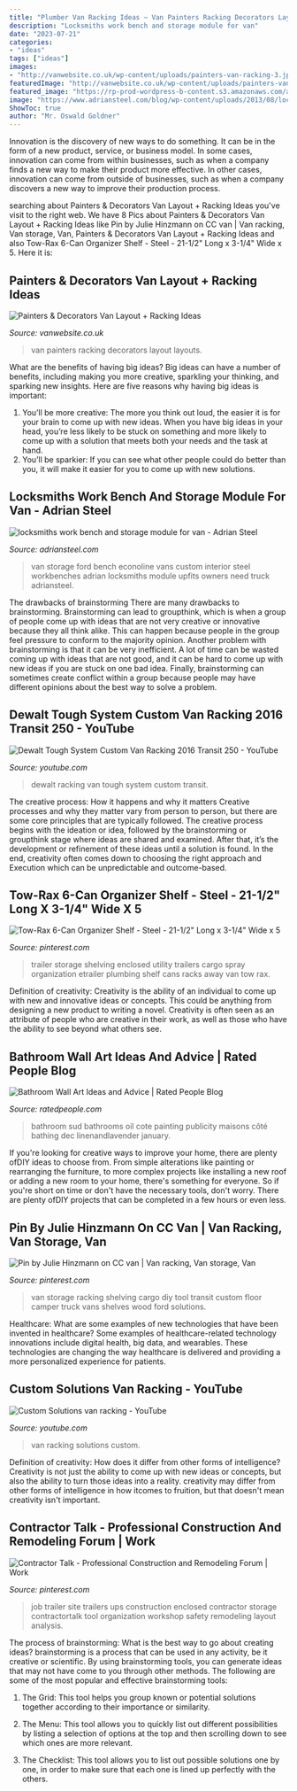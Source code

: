 ```yaml
---
title: "Plumber Van Racking Ideas ~ Van Painters Racking Decorators Layout Layouts"
description: "Locksmiths work bench and storage module for van"
date: "2023-07-21"
categories:
- "ideas"
tags: ["ideas"]
images:
- "http://vanwebsite.co.uk/wp-content/uploads/painters-van-racking-3.jpg"
featuredImage: "http://vanwebsite.co.uk/wp-content/uploads/painters-van-racking-3.jpg"
featured_image: "https://rp-prod-wordpress-b-content.s3.amazonaws.com/assets/2014/07/05125648/oil-painting.jpg"
image: "https://www.adriansteel.com/blog/wp-content/uploads/2013/08/locksmithss.jpg"
ShowToc: true
author: "Mr. Oswald Goldner"
---
```



Innovation is the discovery of new ways to do something. It can be in the form of a new product, service, or business model. In some cases, innovation can come from within businesses, such as when a company finds a new way to make their product more effective. In other cases, innovation can come from outside of businesses, such as when a company discovers a new way to improve their production process.

	

		
searching about Painters &amp; Decorators Van Layout + Racking Ideas you've visit to the right web. We have 8 Pics about Painters &amp; Decorators Van Layout + Racking Ideas like Pin by Julie Hinzmann on CC van | Van racking, Van storage, Van, Painters &amp; Decorators Van Layout + Racking Ideas and also Tow-Rax 6-Can Organizer Shelf - Steel - 21-1/2&quot; Long x 3-1/4&quot; Wide x 5. Here it is:
		
    
## Painters &amp; Decorators Van Layout + Racking Ideas

<img loading=lazy src="http://vanwebsite.co.uk/wp-content/uploads/painters-van-racking-3.jpg" onerror="this.onerror=null;this.src='https://tse3.mm.bing.net/th?id=OIP.at0eDXu9oa--Wukeu7oXCQHaJ4&amp;pid=15.1';" alt="Painters &amp; Decorators Van Layout + Racking Ideas">

_Source: vanwebsite.co.uk_

>van painters racking decorators layout layouts. 

	

What are the benefits of having big ideas?
Big ideas can have a number of benefits, including making you more creative, sparkling your thinking, and sparking new insights. Here are five reasons why having big ideas is important: 
1. You’ll be more creative: The more you think out loud, the easier it is for your brain to come up with new ideas. When you have big ideas in your head, you’re less likely to be stuck on something and more likely to come up with a solution that meets both your needs and the task at hand. 
2. You’ll be sparkier: If you can see what other people could do better than you, it will make it easier for you to come up with new solutions.

    
## Locksmiths Work Bench And Storage Module For Van - Adrian Steel

<img loading=lazy src="https://www.adriansteel.com/blog/wp-content/uploads/2013/08/locksmithss.jpg" onerror="this.onerror=null;this.src='https://tse4.mm.bing.net/th?id=OIP.02ngPMA35M6Dm-_TqvxXhgHaGb&amp;pid=15.1';" alt="locksmiths work bench and storage module for van - Adrian Steel">

_Source: adriansteel.com_

>van storage ford bench econoline vans custom interior steel workbenches adrian locksmiths module upfits owners need truck adriansteel. 

	

The drawbacks of brainstorming
There are many drawbacks to brainstorming. Brainstorming can lead to groupthink, which is when a group of people come up with ideas that are not very creative or innovative because they all think alike. This can happen because people in the group feel pressure to conform to the majority opinion. Another problem with brainstorming is that it can be very inefficient. A lot of time can be wasted coming up with ideas that are not good, and it can be hard to come up with new ideas if you are stuck on one bad idea. Finally, brainstorming can sometimes create conflict within a group because people may have different opinions about the best way to solve a problem.

    
## Dewalt Tough System Custom Van Racking 2016 Transit 250 - YouTube

<img loading=lazy src="https://i.ytimg.com/vi/15SyqMraaGw/maxresdefault.jpg" onerror="this.onerror=null;this.src='https://tse1.mm.bing.net/th?id=OIP.i8xkPzon_nAtQWhnbAhFGwHaEK&amp;pid=15.1';" alt="Dewalt Tough System Custom Van Racking 2016 Transit 250 - YouTube">

_Source: youtube.com_

>dewalt racking van tough system custom transit. 

	

The creative process: How it happens and why it matters
Creative processes and why they matter vary from person to person, but there are some core principles that are typically followed. The creative process begins with the ideation or idea, followed by the brainstorming or groupthink stage where ideas are shared and examined. After that, it’s the development or refinement of these ideas until a solution is found. In the end, creativity often comes down to choosing the right approach and Execution which can be unpredictable and outcome-based.

    
## Tow-Rax 6-Can Organizer Shelf - Steel - 21-1/2&quot; Long X 3-1/4&quot; Wide X 5

<img loading=lazy src="https://i.pinimg.com/736x/0a/63/73/0a6373fad5e9f38487072f4675170862--trailer-storage-utility-trailer.jpg?b=t" onerror="this.onerror=null;this.src='https://tse1.mm.bing.net/th?id=OIP.M8oqf_KY4TqIruylTjk4TwHaK_&amp;pid=15.1';" alt="Tow-Rax 6-Can Organizer Shelf - Steel - 21-1/2&quot; Long x 3-1/4&quot; Wide x 5">

_Source: pinterest.com_

>trailer storage shelving enclosed utility trailers cargo spray organization etrailer plumbing shelf cans racks away van tow rax. 

	

Definition of creativity:
Creativity is the ability of an individual to come up with new and innovative ideas or concepts. This could be anything from designing a new product to writing a novel. Creativity is often seen as an attribute of people who are creative in their work, as well as those who have the ability to see beyond what others see.

    
## Bathroom Wall Art Ideas And Advice | Rated People Blog

<img loading=lazy src="https://rp-prod-wordpress-b-content.s3.amazonaws.com/assets/2014/07/05125648/oil-painting.jpg" onerror="this.onerror=null;this.src='https://tse4.mm.bing.net/th?id=OIP.ggjGlZRsjNBCKHd7WBdLtAHaKB&amp;pid=15.1';" alt="Bathroom Wall Art Ideas and Advice | Rated People Blog">

_Source: ratedpeople.com_

>bathroom sud bathrooms oil cote painting publicity maisons côté bathing dec linenandlavender january. 

	

If you're looking for creative ways to improve your home, there are plenty ofDIY ideas to choose from. From simple alterations like painting or rearranging the furniture, to more complex projects like installing a new roof or adding a new room to your home, there's something for everyone. So if you're short on time or don't have the necessary tools, don't worry. There are plenty ofDIY projects that can be completed in a few hours or even less.

    
## Pin By Julie Hinzmann On CC Van | Van Racking, Van Storage, Van

<img loading=lazy src="https://i.pinimg.com/originals/0c/a9/8f/0ca98f9ea0d34eaadf1cd58aef04d1b1.jpg" onerror="this.onerror=null;this.src='https://tse4.mm.bing.net/th?id=OIP.sqIhsJ4-rZ7p-SUclSAz6AHaFg&amp;pid=15.1';" alt="Pin by Julie Hinzmann on CC van | Van racking, Van storage, Van">

_Source: pinterest.com_

>van storage racking shelving cargo diy tool transit custom floor camper truck vans shelves wood ford solutions. 

	

Healthcare: What are some examples of new technologies that have been invented in healthcare?
Some examples of healthcare-related technology innovations include digital health, big data, and wearables. These technologies are changing the way healthcare is delivered and providing a more personalized experience for patients.

    
## Custom Solutions Van Racking - YouTube

<img loading=lazy src="https://i.ytimg.com/vi/bhXux71vhhY/maxresdefault.jpg" onerror="this.onerror=null;this.src='https://tse3.mm.bing.net/th?id=OIP.VI1cvLieYVbO-3Vs1CouwgHaEK&amp;pid=15.1';" alt="Custom Solutions van racking - YouTube">

_Source: youtube.com_

>van racking solutions custom. 

	

Definition of creativity: How does it differ from other forms of intelligence?
Creativity is not just the ability to come up with new ideas or concepts, but also the ability to turn those ideas into a reality. creativity may differ from other forms of intelligence in how itcomes to fruition, but that doesn't mean creativity isn't important.

    
## Contractor Talk - Professional Construction And Remodeling Forum | Work

<img loading=lazy src="https://i.pinimg.com/originals/2f/6e/21/2f6e21bb393495476bc84a0e2fb78928.jpg" onerror="this.onerror=null;this.src='https://tse4.mm.bing.net/th?id=OIP.gfxdfEAWTxJ7erjw6TlSsAHaFj&amp;pid=15.1';" alt="Contractor Talk - Professional Construction and Remodeling Forum | Work">

_Source: pinterest.com_

>job trailer site trailers ups construction enclosed contractor storage contractortalk tool organization workshop safety remodeling layout analysis. 

	

The process of brainstorming: What is the best way to go about creating ideas?
brainstorming is a process that can be used in any activity, be it creative or scientific. By using brainstorming tools, you can generate ideas that may not have come to you through other methods. The following are some of the most popular and effective brainstorming tools:
1. The Grid: This tool helps you group known or potential solutions together according to their importance or similarity.

2. The Menu: This tool allows you to quickly list out different possibilities by listing a selection of options at the top and then scrolling down to see which ones are more relevant.

3. The Checklist: This tool allows you to list out possible solutions one by one, in order to make sure that each one is lined up perfectly with the others.

